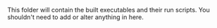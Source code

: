 This folder will contain the built executables and their run scripts.
You shouldn't need to add or alter anything in here.